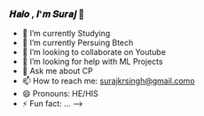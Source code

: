 ###  𝑯𝒂𝒍𝒐 , 𝑰'𝒎 𝑺𝒖𝒓𝒂𝒋 👋


- 🔭 I’m currently Studying
- 🌱 I’m currently Persuing Btech
- 👯 I’m looking to collaborate on Youtube
- 🤔 I’m looking for help with ML Projects
- 💬 Ask me about CP
- 📫 How to reach me: surajkrsingh@gmail.como
- 😄 Pronouns: HE/HIS
- ⚡ Fun fact: ...
-->
